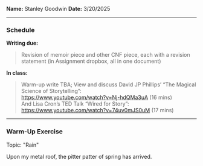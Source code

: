 **Name:** Stanley Goodwin
**Date:** 3/20/2025

---
### Schedule
**Writing due:** 
> Revision of memoir piece and other CNF piece, each with a revision statement (in Assignment   dropbox, all in one document)  

**In class:**
> Warm-up write TBA;
> View and discuss David JP Phillips’ “The Magical Science of Storytelling”:  
> https://www.youtube.com/watch?v=Nj-hdQMa3uA (16 mins)  
> And Lisa Cron’s TED Talk “Wired for Story”:  
> https://www.youtube.com/watch?v=74uv0mJS0uM (17 mins)

---
### Warm-Up Exercise
Topic: "Rain"

Upon my metal roof, the pitter patter of spring has arrived.